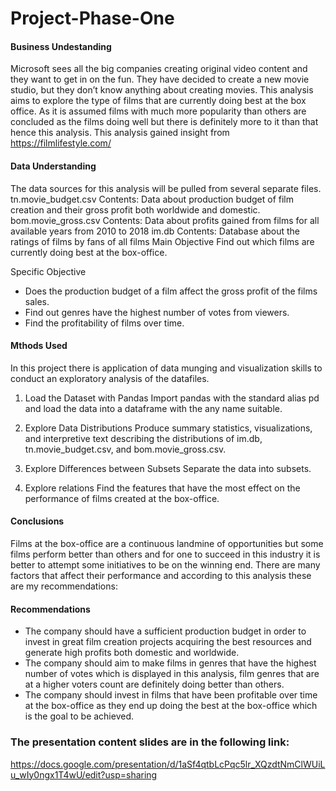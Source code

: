 # Project-Phase-One
#### Business Undestanding

 Microsoft sees all the big companies creating original video content and they want to get in on the fun. They have decided to create a new movie studio, but they don’t know anything about creating movies. 
 This analysis aims to explore the type of films that are currently doing best at the box office. As it is assumed films with much more popularity than others are concluded as the films doing well but there is definitely more to it than that hence this analysis. This analysis gained insight from https://filmlifestyle.com/
#### Data Understanding
 The data sources for this analysis will be pulled from several separate files.
tn.movie_budget.csv
Contents: Data about production budget of film creation and their gross profit both worldwide and domestic.
bom.movie_gross.csv
Contents: Data about profits gained from films for all available years from 2010 to 2018
im.db
Contents: Database about the ratings of films by fans of all films 
 Main Objective 
Find out which films are currently doing best at the box-office.


Specific Objective
- Does the production budget of a film affect the gross profit of the films sales.
- Find out genres have the highest number of votes from viewers.
- Find the profitability of films over time.

#### Mthods Used
In this project there is application of data munging and visualization skills to conduct an exploratory analysis of the datafiles.


1. Load the Dataset with Pandas
Import pandas with the standard alias pd and load the data into a dataframe with the any name suitable.

2. Explore Data Distributions
Produce summary statistics, visualizations, and interpretive text describing the distributions of im.db, tn.movie_budget.csv, and bom.movie_gross.csv.

3. Explore Differences between Subsets
Separate the data into subsets.

4. Explore relations
Find the features that have the most effect on the performance of films created at the box-office.

#### Conclusions
Films at the box-office are a continuous landmine of opportunities but some films perform better than others and for one to succeed in this industry it is better to attempt some initiatives to be on the winning end. There are many factors that affect their performance and according to this analysis these are my recommendations:

#### Recommendations
- The company should have a sufficient production budget in order to invest in great film creation projects acquiring the best resources and generate high profits both domestic and worldwide.
- The company should aim to make films in genres that have the highest number of votes which is displayed in this analysis, film genres that are at a higher voters count are definitely doing better than others.
- The company should invest in films that have been profitable over time at the box-office as they end up doing the best at the box-office which is the goal to be achieved.

### The presentation content slides are in the following link:
https://docs.google.com/presentation/d/1aSf4qtbLcPqc5lr_XQzdtNmClWUiLu_wIy0ngx1T4wU/edit?usp=sharing
